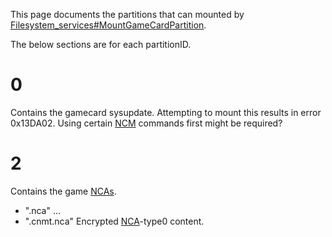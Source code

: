 This page documents the partitions that can mounted by
[Filesystem\_services\#MountGameCardPartition](Filesystem%20services#MountGameCardPartition.md##MountGameCardPartition "wikilink").

The below sections are for each partitionID.

# 0

Contains the gamecard sysupdate. Attempting to mount this results in
error 0x13DA02. Using certain
[NCM](Location%20Resolver%20services.md "wikilink") commands first might
be required?

# 2

Contains the game [NCAs](NCA.md "wikilink").

  - "<NcaId>.nca" ...
  - "<NcaId>.cnmt.nca" Encrypted [NCA](NCA.md "wikilink")-type0 content.
